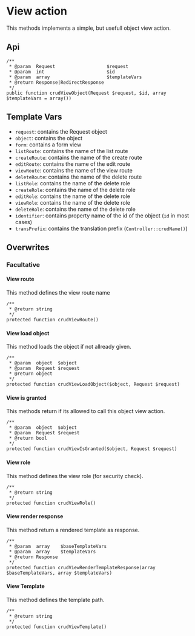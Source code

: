 # View action

This methods implements a simple, but usefull object view action.

## Api

```{.php}
/**
 * @param  Request                   $request
 * @param  int                       $id
 * @param  array                     $templateVars
 * @return Response|RedirectResponse
 */
public function crudViewObject(Request $request, $id, array $templateVars = array())
```

## Template Vars

 * `request`: contains the Request object
 * `object`: contains the object
 * `form`: contains a form view
 * `listRoute`: contains the name of the list route
 * `createRoute`: contains the name of the create route
 * `editRoute`: contains the name of the edit route
 * `viewRoute`: contains the name of the view route
 * `deleteRoute`: contains the name of the delete route
 * `listRole`: contains the name of the delete role
 * `createRole`: contains the name of the delete role
 * `editRole`: contains the name of the delete role
 * `viewRole`: contains the name of the delete role
 * `deleteRole`: contains the name of the delete role
 * `identifier`: contains property name of the id of the object (`id` in most cases)
 * `transPrefix`: contains the translation prefix (`Controller::crudName()`)

## Overwrites

### Facultative

#### View route

This method defines the view route name

```{.php}
/**
 * @return string
 */
protected function crudViewRoute()
```

#### View load object

This method loads the object if not allready given.

```{.php}
/**
 * @param  object  $object
 * @param  Request $request
 * @return object
 */
protected function crudViewLoadObject($object, Request $request)
```

#### View is granted

This methods return if its allowed to call this object view action.

```{.php}
/**
 * @param  object  $object
 * @param  Request $request
 * @return bool
 */
protected function crudViewIsGranted($object, Request $request)
```

#### View role

This method defines the view role (for security check).

```{.php}
/**
 * @return string
 */
protected function crudViewRole()
```

#### View render response

This method return a rendered template as response.

```{.php}
/**
 * @param  array    $baseTemplateVars
 * @param  array    $templateVars
 * @return Response
 */
protected function crudViewRenderTemplateResponse(array $baseTemplateVars, array $templateVars)
```

#### View Template

This method defines the template path.

```{.php}
/**
 * @return string
 */
protected function crudViewTemplate()
```